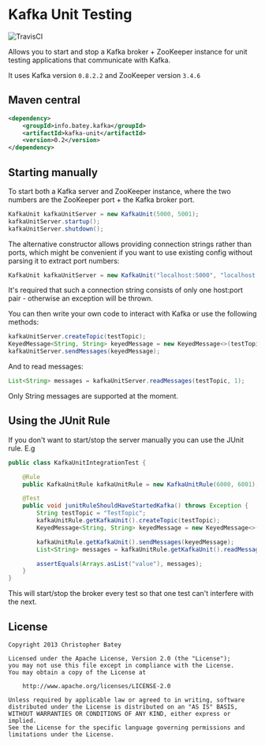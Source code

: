 # Kafka Unit Testing

![TravisCI](https://travis-ci.org/chbatey/kafka-unit.svg?branch=master)

Allows you to start and stop a Kafka broker + ZooKeeper instance for unit testing applications that communicate with Kafka.

It uses Kafka version ```0.8.2.2``` and ZooKeeper version ```3.4.6```

## Maven central

```xml
<dependency>
    <groupId>info.batey.kafka</groupId>
    <artifactId>kafka-unit</artifactId>
    <version>0.2</version>
</dependency>
```

## Starting manually

To start both a Kafka server and ZooKeeper instance, where the two numbers are the ZooKeeper port + the Kafka broker port.

```java
KafkaUnit kafkaUnitServer = new KafkaUnit(5000, 5001);
kafkaUnitServer.startup();
kafkaUnitServer.shutdown();
```

The alternative constructor allows providing connection strings rather than ports, which might be convenient if you want to use existing config without parsing it to extract port numbers:

```java
KafkaUnit kafkaUnitServer = new KafkaUnit("localhost:5000", "localhost:5001");
```

It's required that such a connection string consists of only one host:port pair - otherwise an exception will be thrown.

You can then write your own code to interact with Kafka or use the following methods:

```java
kafkaUnitServer.createTopic(testTopic);
KeyedMessage<String, String> keyedMessage = new KeyedMessage<>(testTopic, "key", "value");
kafkaUnitServer.sendMessages(keyedMessage);
```

And to read messages:

```java
List<String> messages = kafkaUnitServer.readMessages(testTopic, 1);
```

Only String messages are supported at the moment.

## Using the JUnit Rule

If you don't want to start/stop the server manually you can use the JUnit rule. E.g

```java
public class KafkaUnitIntegrationTest {

    @Rule
    public KafkaUnitRule kafkaUnitRule = new KafkaUnitRule(6000, 6001);

    @Test
    public void junitRuleShouldHaveStartedKafka() throws Exception {
        String testTopic = "TestTopic";
        kafkaUnitRule.getKafkaUnit().createTopic(testTopic);
        KeyedMessage<String, String> keyedMessage = new KeyedMessage<>(testTopic, "key", "value");

        kafkaUnitRule.getKafkaUnit().sendMessages(keyedMessage);
        List<String> messages = kafkaUnitRule.getKafkaUnit().readMessages(testTopic, 1);

        assertEquals(Arrays.asList("value"), messages);
    }
}
```

This will start/stop the broker every test so that one test can't interfere with the next.

## License

```
Copyright 2013 Christopher Batey

Licensed under the Apache License, Version 2.0 (the "License");
you may not use this file except in compliance with the License.
You may obtain a copy of the License at

    http://www.apache.org/licenses/LICENSE-2.0

Unless required by applicable law or agreed to in writing, software
distributed under the License is distributed on an "AS IS" BASIS,
WITHOUT WARRANTIES OR CONDITIONS OF ANY KIND, either express or implied.
See the License for the specific language governing permissions and
limitations under the License.
```

